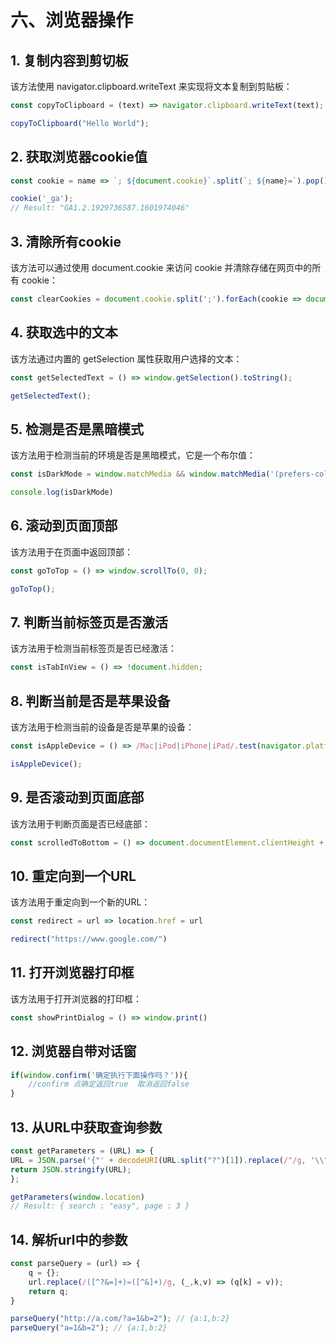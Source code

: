 # 六、浏览器操作

## 1. 复制内容到剪切板
该方法使用 navigator.clipboard.writeText 来实现将文本复制到剪贴板：
````js
const copyToClipboard = (text) => navigator.clipboard.writeText(text);

copyToClipboard("Hello World");
````

## 2. 获取浏览器cookie值
```js
const cookie = name => `; ${document.cookie}`.split(`; ${name}=`).pop().split(';').shift();

cookie('_ga');
// Result: "GA1.2.1929736587.1601974046"
```

## 3. 清除所有cookie
该方法可以通过使用 document.cookie 来访问 cookie 并清除存储在网页中的所有 cookie：
```js
const clearCookies = document.cookie.split(';').forEach(cookie => document.cookie = cookie.replace(/^ +/, '').replace(/=.*/, `=;expires=${new Date(0).toUTCString()};path=/`));
```

## 4. 获取选中的文本
该方法通过内置的 getSelection 属性获取用户选择的文本：
```js
const getSelectedText = () => window.getSelection().toString();

getSelectedText();
```

## 5. 检测是否是黑暗模式
该方法用于检测当前的环境是否是黑暗模式，它是一个布尔值：
```js
const isDarkMode = window.matchMedia && window.matchMedia('(prefers-color-scheme: dark)').matches

console.log(isDarkMode)
```

## 6. 滚动到页面顶部
该方法用于在页面中返回顶部：
```js
const goToTop = () => window.scrollTo(0, 0);

goToTop();
```

## 7. 判断当前标签页是否激活
该方法用于检测当前标签页是否已经激活：
```js
const isTabInView = () => !document.hidden; 
```

## 8. 判断当前是否是苹果设备
该方法用于检测当前的设备是否是苹果的设备：
```js
const isAppleDevice = () => /Mac|iPod|iPhone|iPad/.test(navigator.platform);

isAppleDevice();
```

## 9. 是否滚动到页面底部
该方法用于判断页面是否已经底部：
```js
const scrolledToBottom = () => document.documentElement.clientHeight + window.scrollY >= document.documentElement.scrollHeight;
```

## 10. 重定向到一个URL
该方法用于重定向到一个新的URL：
```js
const redirect = url => location.href = url

redirect("https://www.google.com/")
```

## 11. 打开浏览器打印框
该方法用于打开浏览器的打印框：
```js
const showPrintDialog = () => window.print()
```

## 12. 浏览器自带对话窗
```js
if(window.confirm('确定执行下面操作吗？')){
    //confirm 点确定返回true  取消返回false
}
```

## 13. 从URL中获取查询参数
```js
const getParameters = (URL) => {
URL = JSON.parse('{"' + decodeURI(URL.split("?")[1]).replace(/"/g, '\\"').replace(/&/g, '","').replace(/=/g, '":"') +'"}');
return JSON.stringify(URL);
};

getParameters(window.location)
// Result: { search : "easy", page : 3 }
```

## 14. 解析url中的参数
```js
const parseQuery = (url) => {
    q = {};
    url.replace(/([^?&=]+)=([^&]+)/g, (_,k,v) => (q[k] = v));
    return q;
}

parseQuery("http://a.com/?a=1&b=2"); // {a:1,b:2}
parseQuery("a=1&b=2"); // {a:1,b:2}
```